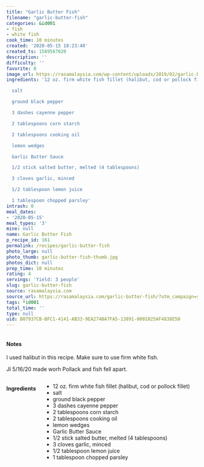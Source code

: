 ```yaml
---
title: "Garlic Butter Fish"
filename: "garlic-butter-fish"
categories: &id001
- fish
- white fish
cook_time: 10 minutes
created: '2020-05-15 18:23:40'
created_ts: 1589567020
description: ''
difficulty: ''
favorite: 0
image_url: https://rasamalaysia.com/wp-content/uploads/2019/02/garlic-butter-fish5-364x546.jpg
ingredients: '12 oz. firm white fish fillet (halibut, cod or pollock fillet)

  salt

  ground black pepper

  3 dashes cayenne pepper

  2 tablespoons corn starch

  2 tablespoons cooking oil

  lemon wedges

  Garlic Butter Sauce

  1/2 stick salted butter, melted (4 tablespoons)

  3 cloves garlic, minced

  1/2 tablespoon lemon juice

  1 tablespoon chopped parsley'
intrash: 0
meal_dates:
- '2020-05-15'
meal_types: '3'
mine: null
name: Garlic Butter Fish
p_recipe_id: 161
permalink: /recipes/garlic-butter-fish
photo_large: null
photo_thumb: garlic-butter-fish-thumb.jpg
photos_dict: null
prep_time: 10 minutes
rating: 4
servings: 'Yield: 3 people'
slug: garlic-butter-fish
source: rasamalaysia.com
source_url: https://rasamalaysia.com/garlic-butter-fish/?utm_campaign=yummly&utm_medium=yummly&utm_source=yummly
tags: *id001
total_time: ''
type: null
uid: B07937CB-BFC1-4141-AB33-9EA274BA7FA5-13891-0001025AF4838E50
---
```

<div class="large-8 medium-7 columns" id="writeup">		<div id="notes"><h4>Notes</h4>
<div class="box box-notes"><p>I used halibut in this recipe. Make sure to use firm white fish.</p>
<p>JI 5/16/20 made worh Pollack and fish fell apart.</p>
</div></div>	</div><!-- #writeup -->
</div><!-- #row-one -->
<div class="row" id="row-two">	<div class="medium-4 small-5 columns" id="ingredients"><h4>Ingredients</h4><div class="box box-ingredients content"><ul>
<li>12 oz. firm white fish fillet (halibut, cod or pollock fillet)</li>
<li>salt</li>
<li>ground black pepper</li>
<li>3 dashes cayenne pepper</li>
<li>2 tablespoons corn starch</li>
<li>2 tablespoons cooking oil</li>
<li>lemon wedges</li>
<li>Garlic Butter Sauce</li>
<li>1/2 stick salted butter, melted (4 tablespoons)</li>
<li>3 cloves garlic, minced</li>
<li>1/2 tablespoon lemon juice</li>
<li>1 tablespoon chopped parsley</li>
</ul>
</div>	</div>	<div class="medium-6 small-7 columns" id="directions">	</div>